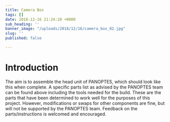 ```yaml
---
title: Camera Box
tags: []
date: 2018-12-16 21:24:20 +0000
sub_heading: ''
banner_image: "/uploads/2018/12/16/camera_box_02.jpg"
slug: ''
published: false

---
```

# Introduction

The aim is to assemble the head unit of PANOPTES, which should look like this when complete. A specific parts list as advised by the PANOPTES team can be found above including the tools needed for the build. These are the parts that have been determined to work well for the purposes of this project. However, modifications or swaps for other components are fine, but will not be supported by the PANOPTES team. Feedback on the parts/instructions is welcomed and encouraged.